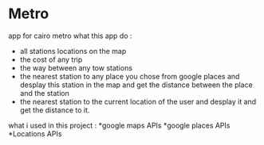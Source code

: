 # Metro
app for cairo metro
what this app do :
* all stations locations on the map
* the cost of any trip
* the way between any tow stations
* the nearest station to any place you chose from google places and desplay this station in the map
and get the distance between the place and the station
* the nearest station to the current location of the user and desplay it and get the distance to it.


what i used in this project :
*google maps APIs
*google places APIs
*Locations APIs

